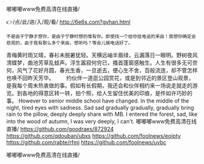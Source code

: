
嘟嘟嘟www免费高清在线直播/




👉/点/此/进/入/观/看/ http://6e6s.com?gyhan.html




	不是由于宁静才想你，是由于宁静时想的惟有你。即使找一个给你挂电话的来由！我想你确定会悲观的，由于我有那么多个来由，想听吗？等会儿接电话好了。
青梅黄时雨又晴，春衫未脱暑犹轻。天横远岫半眉绿，云漏落日一眼明。野树夜风清蝶梦，曲池芳草乱蛙声。浮生嚣寂何穷已，搔首蓬窗感触生。人生有很多无可奈何，风气了花好月圆，春光生香，一旦逝去，便心生不舍，百般流连，却不管怎样也唤不回昨天芳华。
　　约伙伴一道逛公园赏花，或是到邻近的景区登山观景，是我每个周末热衷做的事。假如有长假期，我还会和伙伴相约来一场说走就走的游览。到各地的得意区转一转，拍个照，给人生留住优美的印痕，是件如许巧妙的事。
However to senior middle school have changed.
In the middle of the night, tired eyes with sadness.
Sad sad gradually gradually, gradually bring rain to the pillow, deeply deeply share with MB.
I entered the forest, sad, like into the wood of autumn, I was very deeply, I can't.
嘟嘟嘟www免费高清在线直播/ https://github.com/goodraes/872924
https://github.com/qdouban/ubxs
https://github.com/foolnews/eoipty
https://github.com/rabte/rfmj
https://github.com/foolnews/uvbc





嘟嘟嘟www免费高清在线直播/
